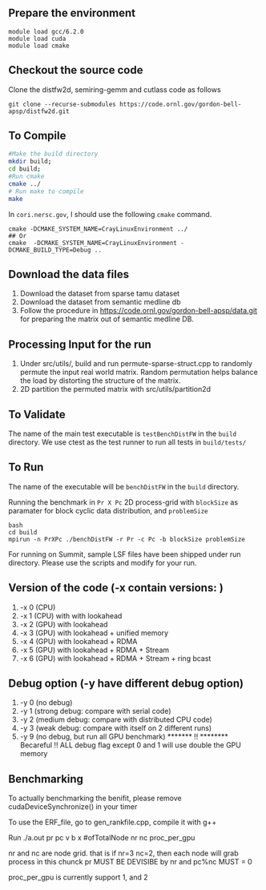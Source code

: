## Prepare the environment
```
module load gcc/6.2.0
module load cuda
module load cmake
```

## Checkout the source code
Clone the distfw2d, semiring-gemm and cutlass code as follows
```
git clone --recurse-submodules https://code.ornl.gov/gordon-bell-apsp/distfw2d.git
```

## To Compile
```bash
#Make the build directory
mkdir build;
cd build;
#Run cmake
cmake ../
# Run make to compile 
make 
```

In `cori.nersc.gov`, I should use the following `cmake` command.

```
cmake -DCMAKE_SYSTEM_NAME=CrayLinuxEnvironment ../
## Or
cmake  -DCMAKE_SYSTEM_NAME=CrayLinuxEnvironment -DCMAKE_BUILD_TYPE=Debug ..
```

## Download the data files

1. Download the dataset from sparse tamu dataset
2. Download the dataset from semantic medline db
3. Follow the procedure in https://code.ornl.gov/gordon-bell-apsp/data.git for preparing the matrix out of semantic medline DB.

## Processing Input for the run
1. Under src/utils/, build and run permute-sparse-struct.cpp to randomly permute the input real world matrix. Random permutation helps balance the load by distorting the structure of the matrix.
2. 2D partition the permuted matrix with src/utils/partition2d

## To Validate
The name of the main test executable is `testBenchDistFW` in the `build` directory.
We use ctest as the test runner to run all tests in `build/tests/`

## To Run
The name of the executable will be `benchDistFW` in the `build` directory.

Running the benchmark in `Pr X Pc` 2D process-grid with `blockSize` as paramater for block cyclic data distribution, and `problemSize`

```
bash
cd build
mpirun -n PrXPc ./benchDistFW -r Pr -c Pc -b blockSize problemSize
```

For running on Summit, sample LSF files have been shipped under run directory. Please use the scripts and modify for your run. 

## Version of the code (-x contain versions: )

1. -x 0 (CPU)
2. -x 1 (CPU) with with lookahead
3. -x 2 (GPU) with lookahead
4. -x 3 (GPU) with lookahead + unified memory
5. -x 4 (GPU) with lookahead + RDMA
6. -x 5 (GPU) with lookahead + RDMA + Stream
7. -x 6 (GPU) with lookahead + RDMA + Stream + ring bcast

## Debug option (-y have different debug option)

1. -y 0 (no debug)
2. -y 1 (strong debug: compare with serial code)
3. -y 2 (medium debug: compare with distributed CPU code)
4. -y 3 (weak debug: compare with itself on 2 different runs)
5. -y 9 (no debug, but run all GPU benchmark)
******* !! ******** Becareful !! ALL debug flag except 0 and 1 will use double the GPU
memory

## Benchmarking

To actually benchmarking the benifit, please remove cudaDeviceSynchronize()
in your timer

To use the ERF_file, go to gen_rankfile.cpp, compile it with g++

Run ./a.out pr pc v b x #ofTotalNode nr nc proc_per_gpu

nr and nc are node grid. that is if nr=3 nc=2, then each node will grab process in this chunck
pr MUST BE DEVISIBE by nr and pc%nc MUST = 0

proc_per_gpu is currently support 1, and 2
